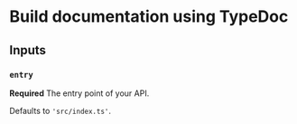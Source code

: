# Build documentation using TypeDoc

## Inputs

### `entry`

**Required** The entry point of your API.

Defaults to `'src/index.ts'`.
